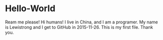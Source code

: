 # Hello-World
Ream me please!
Hi humans!
I live in China, and I am a programer.
My name is Lewistrong and I get to GitHub in 2015-11-26.
This is my first file.
Thank you.
